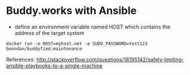 # Buddy.works with Ansible

* define an environment variable named HOST which contains the address of the target system

```
docker run -e HOST=myhost.net -e SUDO_PASSWORD=test123 bonndan/buddyfied:maintenance
```

References:
http://stackoverflow.com/questions/18195142/safely-limiting-ansible-playbooks-to-a-single-machine
